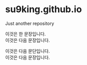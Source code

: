 # su9king.github.io
Just another repository


이것은 한 문장입니다.  
이것은 다음 문장입니다.  
  
이것은 다음 문단입니다.  
이것은 다음 문장입니다.  
